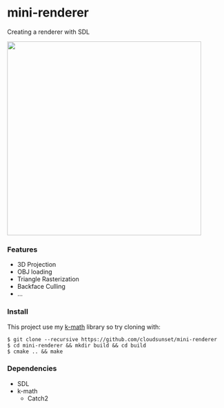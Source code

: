 # mini-renderer
Creating a renderer with SDL

<img src="https://github.com/cloudsunset/mini-renderer/raw/master/media/head.gif" width="450">

### Features
- 3D Projection
- OBJ loading
- Triangle Rasterization
- Backface Culling
- ...

### Install

This project use my [k-math](https://github.com/cloudsunset/k-math) library
so try cloning with:

~~~{.bash}
$ git clone --recursive https://github.com/cloudsunset/mini-renderer
$ cd mini-renderer && mkdir build && cd build
$ cmake .. && make
~~~

### Dependencies
- SDL
- k-math
   - Catch2



